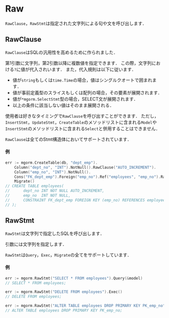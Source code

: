 # Raw
`RawClause`，`RawStmt`は指定された文字列による句や文を呼び出します．


## RawClause
`RawClause`はSQLの汎用性を高めるために作られました．

第1引数に文字列，第2引数以降に複数値を指定できます．
この際，文字列における`?`に値が代入されいます．
また，代入規則は以下に従います．
- 値が`string`もしくは`time.Time`の場合，値はシングルクオートで囲まれます．
- 値が事前定義型のスライスもしくは配列の場合，その要素が展開されます．
- 値が`*mgorm.SelectStmt`型の場合，SELECT文が展開されます．
- 以上の条件に該当しない値はそのまま展開される．

使用者は好きなタイミングで`RawClause`を呼び出すことができます．
ただし，`InsertStmt`，`UpdateStmt`，`CreateTable`のメソッドリストに含まれる`Model`や`InsertStmt`のメソッドリストに含まれる`Select`と併用することはできません．

`RawClause`は全てのStmt構造体においてサポートされています．

#### 例
```go
err := mgorm.CreateTable(db, "dept_emp").
    Column("dept_no", "INT").NotNull().RawClause("AUTO_INCREMENT").
    Column("emp_no", "INT").NotNull().
    Cons("FK_dept_emp").Foreign("emp_no").Ref("employees", "emp_no").RawClause("ON UPDATE CASCADE").
    Migrate()
// CREATE TABLE employees(
//      dept_no INT NOT NULL AUTO_INCREMENT,
//      emp_no  INT NOT NULL,
//      CONSTRAINT FK_dept_emp FOREIGN KEY (emp_no) REFERENCES employees (emp_no) ON UPDATE CASCADE
// );
```


## RawStmt
`RawStmt`は文字列で指定したSQLを呼び出します．

引数には文字列を指定します．

`RawStmt`は`Query`，`Exec`，`Migrate`の全てをサポートしています．

#### 例
```go
err := mgorm.RawStmt("SELECT * FROM employees").Query(&model)
// SELECT * FROM employees;

err := mgorm.RawStmt("DELETE FROM employees").Exec()
// DELETE FROM employees;

err := mgorm.RawStmt("ALTER TABLE employees DROP PRIMARY KEY PK_emp_no").Migrate()
// ALTER TABLE employees DROP PRIMARY KEY PK_emp_no;
```
